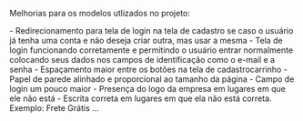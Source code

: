 Melhorias para os modelos utlizados no projeto:

\- Redirecionamento para tela de login na tela de cadastro se caso o
usuário já tenha uma conta e não deseja criar outra, mas usar a mesma -
Tela de login funcionando corretamente e permitindo o usuário entrar
normalmente colocando seus dados nos campos de identificação como o
e-mail e a senha - Espaçamento maior entre os botões na tela de
cadastrocarrinho - Papel de parede alinhado e proporcional ao tamanho da
página - Campo de login um pouco maior - Presença do logo da empresa em
lugares em que ele não está - Escrita correta em lugares em que ela não
está correta. Exemplo: Frete Grátis \...
